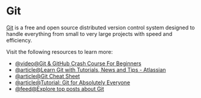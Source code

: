 # Git

[Git](https://git-scm.com/) is a free and open source distributed version control system designed to handle everything from small to very large projects with speed and efficiency.

Visit the following resources to learn more:

- [@video@Git & GitHub Crash Course For Beginners](https://www.youtube.com/watch?v=SWYqp7iY_Tc)
- [@article@Learn Git with Tutorials, News and Tips - Atlassian](https://www.atlassian.com/git)
- [@article@Git Cheat Sheet](https://cs.fyi/guide/git-cheatsheet)
- [@article@Tutorial: Git for Absolutely Everyone](https://thenewstack.io/tutorial-git-for-absolutely-everyone/)
- [@feed@Explore top posts about Git](https://app.daily.dev/tags/git?ref=roadmapsh)
